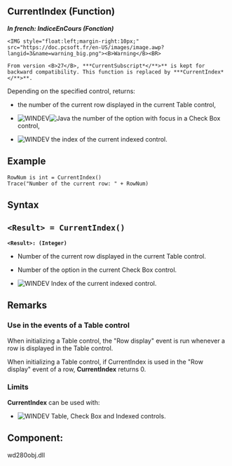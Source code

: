 
## CurrentIndex (Function)

***In french: IndiceEnCours (Fonction)***

<DIV class="specObsolete">
	<IMG style="float:left;margin-right:10px;" src="https://doc.pcsoft.fr/en-US/images/image.awp?langid=3&name=warning_big.png"><B>Warning</B><BR>
	From version <B>27</B>, ***CurrentSubscript*</**>** is kept for backward compatibility. This function is replaced by ***CurrentIndex*</**>**.
</DIV><a name="XUse"></a>
<a name="Use"></a>
<a name="description"></a>
Depending on the specified control, returns:

- the number of the current row displayed in the current Table control, 

- ![WINDEV](https://doc.pcsoft.fr/ext/images/us/WD.png)![Java](https://doc.pcsoft.fr/ext/images/us/JAVA.png) the number of the option with focus in a Check Box control, 

- ![WINDEV](https://doc.pcsoft.fr/ext/images/us/WD.png) the index of the current indexed control.









<a name="Example1"></a>
<a name="sample_code"></a>

## Example


```wl
RowNum is int = CurrentIndex()
Trace("Number of the current row: " + RowNum)
```

<a name="XSYNTAX"></a>
<a name="SYNTAX1"></a>

## Syntax

`<Result> = CurrentIndex()`
---

**`<Result>: (Integer)`**



- Number of the current row displayed in the current Table control.

- Number of the option in the current Check Box control.

- ![WINDEV](https://doc.pcsoft.fr/ext/images/us/WD.png) Index of the current indexed control.






<a name="NOTE0"></a>
<a name="NOTE0_1"></a>

## Remarks




### Use in the events of a Table control
<a name="use_the_events_table_control_ELTPARAGRAPHE000081"></a>

When initializing a Table control, the "Row display" event is run whenever a row is displayed in the Table control. 

When initializing a Table control, if CurrentIndex is used in the "Row display" event of a row, **CurrentIndex** returns 0.




### Limits
<a name="limits_ELTPARAGRAPHE000093"></a>

**CurrentIndex** can be used with: 

- ![WINDEV](https://doc.pcsoft.fr/ext/images/us/WD.png) Table, Check Box and Indexed controls.




<a name="XComponent"></a>

## Component:
wd280obj.dll
